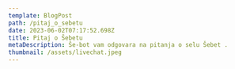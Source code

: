 ```yaml
---
template: BlogPost
path: /pitaj_o_sebetu
date: 2023-06-02T07:17:52.698Z
title: Pitaj o Šebetu
metaDescription: Še-bot vam odgovara na pitanja o selu Šebet .
thumbnail: /assets/livechat.jpeg
---
```

<script src="https://openchat.so/chat.js"></script>
<script>
    var chatConfig = {
    token: "X5Fxo1vvqNWMHP0Etnvb",
    };
    initializeChatWidget(chatConfig);
</script>
                             